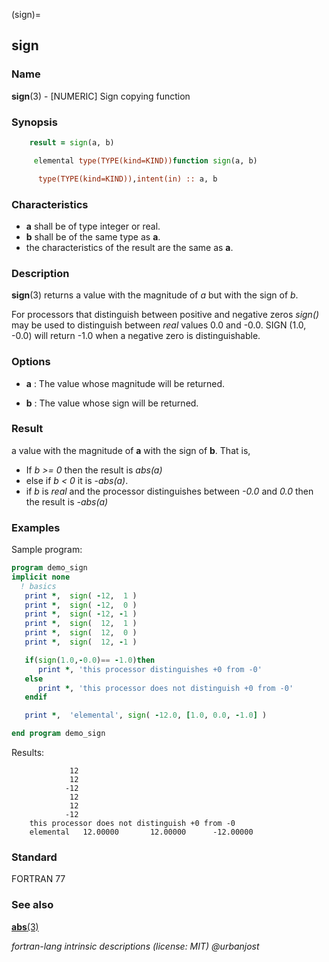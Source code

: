 (sign)=
## sign

### **Name**

**sign**(3) - \[NUMERIC\] Sign copying function

### **Synopsis**

```fortran
    result = sign(a, b)
```

```fortran
     elemental type(TYPE(kind=KIND))function sign(a, b)

      type(TYPE(kind=KIND)),intent(in) :: a, b
```

### **Characteristics**

- **a** shall be of type integer or real.
- **b** shall be of the same type as **a**.
- the characteristics of the result are the same as **a**.

### **Description**

**sign**(3) returns a value with the magnitude of _a_ but with the
sign of _b_.

For processors that distinguish between positive and negative zeros
_sign()_ may be used to distinguish between _real_ values 0.0 and
-0.0. SIGN (1.0, -0.0) will return -1.0 when a negative zero is
distinguishable.

### **Options**

- **a**
  : The value whose magnitude will be returned.

- **b**
  : The value whose sign will be returned.

### **Result**

a value with the magnitude of **a** with the sign of **b**. That is,

- If _b \>= 0_ then the result is _abs(a)_
- else if _b < 0_ it is -_abs(a)_.
- if _b_ is _real_ and the processor distinguishes between _-0.0_
  and _0.0_ then the
  result is _-abs(a)_

### **Examples**

Sample program:

```fortran
program demo_sign
implicit none
  ! basics
   print *,  sign( -12,  1 )
   print *,  sign( -12,  0 )
   print *,  sign( -12, -1 )
   print *,  sign(  12,  1 )
   print *,  sign(  12,  0 )
   print *,  sign(  12, -1 )

   if(sign(1.0,-0.0)== -1.0)then
      print *, 'this processor distinguishes +0 from -0'
   else
      print *, 'this processor does not distinguish +0 from -0'
   endif

   print *,  'elemental', sign( -12.0, [1.0, 0.0, -1.0] )

end program demo_sign
```

Results:

```text
             12
             12
            -12
             12
             12
            -12
    this processor does not distinguish +0 from -0
    elemental   12.00000       12.00000      -12.00000
```

### **Standard**

FORTRAN 77

### **See also**

[**abs**(3)](#abs)

_fortran-lang intrinsic descriptions (license: MIT) \@urbanjost_
